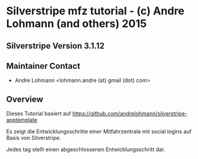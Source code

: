 # Silverstripe mfz tutorial - (c) Andre Lohmann (and others) 2015

## Silverstripe Version 3.1.12

## Maintainer Contact 
 * Andre Lohmann
   <lohmann.andre (at) gmail (dot) com>
 

## Overview
Dieses Tutorial basiert auf https://github.com/andrelohmann/silverstripe-apptemplate

Es zeigt die Entwicklungsschritte einer Mitfahrzentrale mit social logins auf Basis von Silverstripe.

Jedes tag stellt einen abgeschlossenen Entwicklungsschritt dar.